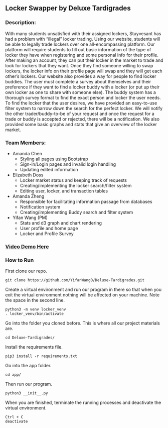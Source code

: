 ## Locker Swapper by Deluxe Tardigrades

### Description:
With many students unsatisfied with their assigned lockers, Stuyvesant has had a problem with “illegal” locker trading. Using our website, students will be able to legally trade lockers over one all-encompassing platform. Our platform will require students to fill out basic information of the type of locker they have when registering and some personal info for their profile. After making an account, they can put their locker in the market to trade and look for lockers that they want. Once they find someone willing to swap lockers, the locker info on their profile page will swap and they will get each other’s lockers. Our website also provides a way for people to find locker buddies. The user must complete a survey about themselves and their preference if they want to find a locker buddy with a locker (or put up their own locker as one to share with someone else). The buddy system has a thorough survey format to find the exact person and locker the user needs. To find the locker that the user desires, we have provided an easy-to-use filter system to narrow down the search for the perfect locker. We will notify the other trader/buddy-to-be of your request and once the request for a trade or buddy is accepted or rejected, there will be a notification. We also provided some basic graphs and stats that give an overview of the locker market.

### Team Members:
- Amanda Chen
  - Styling all pages using Bootstrap
  - Sign-in/Login pages and invalid login handling
  - Updating edited information
- Elizabeth Doss
  - Locker market status and keeping track of requests
  - Creating/implementing the locker search/filter system
  - Editing user, locker, and transaction tables
- Amanda Zheng
  - Responsible for facilitating information passage from databases
  - Notification system
  - Creating/implementing Buddy search and filter system
- Yifan Wang (PM)
  - Stats and d3 graph and chart rendering
  - User profile and home page
  - Locker and Profile Survey

### [Video Demo Here](https://youtu.be/7EuYKo0dBdM)

### How to Run
<!-- TODO: add details!!! -->
First clone our repo.
```
git clone https://github.com/YifanWang0/Deluxe-Tardigrades.git
```

Create a virtual environment and run our program in there so that when you exit the virtual environment nothing will be affected on your machine. Note the space in the second line.
```
python3 -m venv locker_venv
. locker_venv/bin/activate
```

Go into the folder you cloned before. This is where all our project materials are.
```
cd Deluxe-Tardigrades/
```

Install the requirements file.
```
pip3 install -r requirements.txt
```

Go into the app folder.
```
cd app/
```

Then run our program.
```
python3 __init__.py
```

When you are finished, terminate the running processes and deactivate the virtual environment.
```
Ctrl + C
deactivate
```
